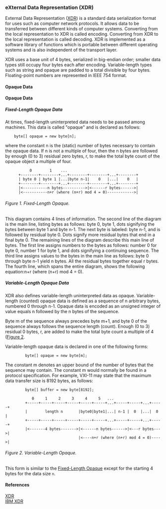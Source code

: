 ### eXternal Data Representation (XDR)

External Data Representation ([XDR]) is a standard data serialization format for uses such as computer network protocols. It allows data to be transferred between different kinds of computer systems. Converting from the local representation to XDR is called encoding. Converting from XDR to the local representation is called decoding. XDR is implemented as a software library of functions which is portable between different operating systems and is also independent of the transport layer.

XDR uses a base unit of 4 bytes, serialized in big-endian order; smaller data types still occupy four bytes each after encoding. Variable-length types such as string and opaque are padded to a total divisible by four bytes. Floating-point numbers are represented in IEEE 754 format.

#### Opaque Data


#### Opaque Data

##### Fixed-Length Opaque Data

At times, fixed-length uninterpreted data needs to be passed among machines.  This data is called "opaque" and is declared as follows:
```
    byte[] opaque = new byte[n];
```
where the constant n is the (static) number of bytes necessary to contain the opaque data. If n is not a multiple of four, then the n bytes are followed by enough (0 to 3) residual zero bytes, r, to make the total byte count of the opaque object a multiple of four.

```
           0        1    ...
      +--------+--------+...+--------+--------+...+--------+
      | byte 0 | byte 1 |...|byte n-1|    0   |...|    0   |
      +--------+--------+...+--------+--------+...+--------+
      |<-----------n bytes---------->|<------r bytes------>|
      |<-----------n+r (where (n+r) mod 4 = 0)------------>|
```
<a name="Figure1"></a>
###### Figure 1. Fixed-Length Opaque. 
This diagram contains 4 lines of information. The second line of the diagram is the main line, listing bytes as follows: byte 0, byte 1, dots signifying the bytes between byte 1 and byte n-1. The next byte is labeled: byte n-1, and is followed by residual byte 0. Dots signify more residual bytes that end in a final byte 0. The remaining lines of the diagram describe this main line of bytes. The first line assigns numbers to the bytes as follows: number 0 for byte 0, number 1 for byte 1, and dots signifying a continuing sequence. The third line assigns <see cref="byte"/> values to the bytes in the main line as follows: byte 0 through byte n-1 yield n bytes. All the residual bytes together equal r bytes. The fourth line, which spans the entire diagram, shows the following equation:n+r (where (n+r) mod 4 = 0).


##### Variable-Length Opaque Data
XDR also defines variable-length uninterpreted data as opaque. Variable-length (counted) opaque data is defined as a sequence of n arbitrary bytes, numbered 0 through n-1. Opaque data is encoded as an unsigned integer of value equals n followed by the n bytes of the sequence.

Byte m of the sequence always precedes byte m+1, and byte 0 of the sequence always follows the sequence length (count). Enough (0 to 3) residual 0 bytes, r, are added to make the total byte count a multiple of 4 ([Figure 2](#Figure2).

Variable-length opaque data is declared in one of the following forms:
```
         byte[] opaque = new byte[m];
```
The constant m denotes an upper bound of the number of bytes that the sequence may contain. The constant m would normally be found in a protocol specification. For example, VXI-11 may state that the maximum data transfer size is 8192 bytes, as follows:

```
         byte[] buffer = new byte[8192];
```
```
            0     1     2     3     4     5   ...
         +-----+-----+-----+-----+-----+-----+...+-----+-----+...+-----+
         |        length n       |byte0|byte1|...| n-1 |  0  |...|  0  |
         +-----+-----+-----+-----+-----+-----+...+-----+-----+...+-----+
         |<-------4 bytes------->|<------n bytes------>|<---r bytes--->|
                                 |<----n+r (where (n+r) mod 4 = 0)---->|
```
<a name="Figure2"></a>
###### Figure 2. Variable-Length Opaque. 
This form is similar to the [Fixed-Length Opaque](#Figure1) except for the starting 4 bytes for the data size `n`. 

#### References
[XDR]  
[IBM XDR]

[XDR]: https://www.rfc-editor.org/rfc/rfc4506#section-4.7
[IBM XDR]: https://www.ibm.com/docs/en/aix/7.1?topic=concepts-external-data-representation
